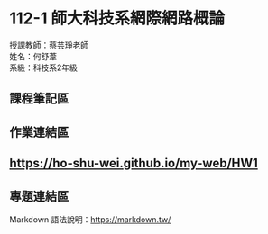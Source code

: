 # 112-1 師大科技系網際網路概論

授課教師：蔡芸琤老師  
姓名：何舒葦  
系級：科技系2年級  

## 課程筆記區  

## 作業連結區  
## https://ho-shu-wei.github.io/my-web/HW1 

## 專題連結區

Markdown 語法說明：https://markdown.tw/
